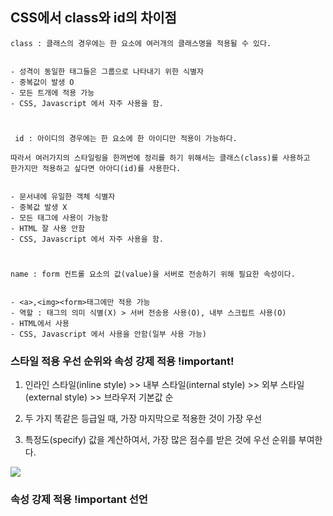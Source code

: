 ## CSS에서 class와 id의 차이점

    class : 클래스의 경우에는 한 요소에 여러개의 클래스명을 적용될 수 있다.


    - 성격이 동일한 태그들은 그룹으로 나타내기 위한 식별자
    - 중복값이 발생 O
    - 모든 트개에 적용 가능
    - CSS, Javascript 에서 자주 사용을 함.

  

# 

     id : 아이디의 경우에는 한 요소에 한 아이디만 적용이 가능하다.

    따라서 여러가지의 스타일링을 한꺼번에 정리를 하기 위해서는 클래스(class)를 사용하고
    한가지만 적용하고 싶다면 아아디(id)를 사용한다.


    - 문서내에 유일한 객체 식별자
    - 중복값 발생 X
    - 모든 태그에 사용이 가능함
    - HTML 잘 사용 안함
    - CSS, Javascript 에서 자주 사용을 함.

#

    name : form 컨트롤 요소의 값(value)을 서버로 전송하기 위해 필요한 속성이다. 


    - <a>,<img><form>태그에만 적용 가능
    - 역할 : 태그의 의미 식별(X) > 서버 전송용 사용(O), 내부 스크립트 사용(O)
    - HTML에서 사용
    - CSS, Javascript 에서 사용을 안함(일부 사용 가능)


### 스타일 적용 우선 순위와 속성 강제 적용 !important!

1. 인라인 스타일(inline style) >> 내부 스타일(internal style) >> 외부 스타일(external style) >> 브라우저 기본값 순

2. 두 가지 똑같은 등급일 때, 가장 마지막으로 적용한 것이 가장 우선

3. 특정도(specify) 값을 계산하여서, 가장 많은 점수를 받은 것에 우선 순위를 부여한다.

![](https://media.discordapp.net/attachments/956190154454876183/1047067206711791626/image.png)


### 속성 강제 적용 !important 선언

